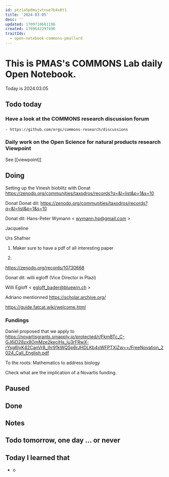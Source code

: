 ```yaml
---
id: ptz1a5p0mujvtnue7b4x8t1
title: '2024-03-05'
desc: ''
updated: 1709710661196
created: 1709642297496
traitIds:
  - open-notebook-commons-pmallard
---
```


# This is PMAS's COMMONS Lab daily Open Notebook.

Today is 2024.03.05

## Todo today

### Have a look at the COMMONS research discussion forum
    - https://github.com/orgs/commons-research/discussions

### Daily work on the Open Science for natural products research Viewpoint

See [[viewpoint]]


###
###

## Doing

Setting up the Vinesh bioblitz with Donat
https://zenodo.org/communities/taxodros/records?q=&l=list&p=1&s=10

Donat
Donat dit:
https://zenodo.org/communities/taxodros/records?q=&l=list&p=1&s=10
 
Donat dit: Hans-Peter Wymann < wymann.hp@gmail.com > 

Jacqueline 

Urs Shafner

1. Maker sure to have a pdf of all interesting paper

2. 

https://zenodo.org/records/10730668

Donat dit: willi egloff (Vice Director in Plazi) 

Willi Egloff < egloff_bader@bluewin.ch >

Adriano mentionned https://scholar.archive.org/

https://guide.fatcat.wiki/welcome.html





### Fundings

Daniel proposed that we apply to https://novartisgrants.smapply.io/protected/r/FkmBTc_C-GJ6iD28zx8OmMze2keciHs_lu3rFRwX-rYsg6IyK42CanVr8_ihr91kWQSp6rJHDLKb4xWFPTXiZw==/FreeNovation_2024_Call_English.pdf

To the roots: Mathematics to address biology

Check what are the implication of a Novartis funding.




## Paused

## Done

## Notes

## Todo tomorrow, one day ... or never 


###
###


## Today I learned that

- o
